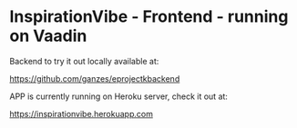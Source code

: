 # InspirationVibe - Frontend - running on Vaadin

Backend to try it out locally available at:

https://github.com/ganzes/eprojectkbackend

APP is currently running on Heroku server, check it out at:

https://inspirationvibe.herokuapp.com